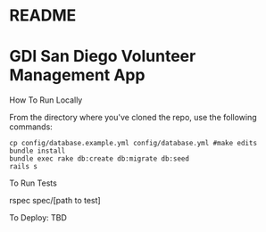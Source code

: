 # README

# GDI San Diego Volunteer Management App

How To Run Locally

From the directory where you've cloned the repo, use the following commands:

```
cp config/database.example.yml config/database.yml #make edits
bundle install
bundle exec rake db:create db:migrate db:seed
rails s
```

To Run Tests

rspec spec/[path to test]

To Deploy:
TBD
